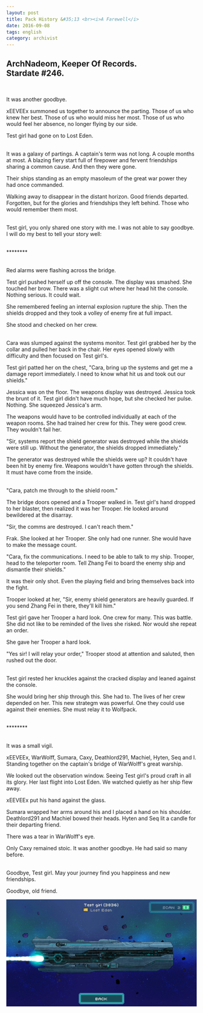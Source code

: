 ```yaml
---
layout: post
title: Pack History &#35;13 <br><i>A Farewell</i>
date: 2016-09-08
tags: english
category: archivist
---
```

ArchNadeom, Keeper Of Records.<br>Stardate #246.
------------------------------------------------
&nbsp; 

It was another goodbye.

xEEVEEx summoned us together to announce the parting. Those of us who knew her best. Those of us who would miss her most. Those of us who would feel her absence, no longer flying by our side.

Test girl had gone on to Lost Eden.  
&nbsp; 

It was a galaxy of partings. A captain's term was not long. A couple months at most. A blazing fiery start full of firepower and fervent friendships sharing a common cause. And then they were gone.

Their ships standing as an empty masoleum of the great war power they had once commanded. 

Walking away to disappear in the distant horizon. Good friends departed. Forgotten, but for the glories and friendships they left behind. Those who would remember them most.  
&nbsp; 

Test girl, you only shared one story with me. I was not able to say goodbye. I will do my best to tell your story well:  
&nbsp; 

\*\*\*\*\*\*\*\*  
&nbsp; 

Red alarms were flashing across the bridge.

Test girl pushed herself up off the console. The display was smashed. She touched her brow. There was a slight cut where her head hit the console. Nothing serious. It could wait.

She remembered feeling an internal explosion rupture the ship. Then the shields dropped and they took a volley of enemy fire at full impact.

She stood and checked on her crew.  
&nbsp; 

Cara was slumped against the systems monitor. Test girl grabbed her by the collar and pulled her back in the chair. Her eyes opened slowly with difficulty and then focused on Test girl's. 

Test girl patted her on the chest, "Cara, bring up the systems and get me a damage report immediately. I need to know what hit us and took out our shields."

Jessica was on the floor. The weapons display was destroyed. Jessica took the brunt of it. Test girl didn't have much hope, but she checked her pulse. Nothing. She squeezed Jessica's arm.

The weapons would have to be controlled individually at each of the weapon rooms. She had trained her crew for this. They were good crew. They wouldn't fail her.

"Sir, systems report the shield generator was destroyed while the shields were still up. Without the generator, the shields dropped immediately."

The generator was destroyed while the shields were up? It couldn't have been hit by enemy fire. Weapons wouldn't have gotten through the shields. It must have come from the inside.  
&nbsp; 

"Cara, patch me through to the shield room."

The bridge doors opened and a Trooper walked in. Test girl's hand dropped to her blaster, then realized it was her Trooper. He looked around bewildered at the disarray.

"Sir, the comms are destroyed. I can't reach them."

Frak. She looked at her Trooper. She only had one runner. She would have to make the message count.

"Cara, fix the communications. I need to be able to talk to my ship. Trooper, head to the teleporter room. Tell Zhang Fei to board the enemy ship and dismantle their shields."

It was their only shot. Even the playing field and bring themselves back into the fight. 

Trooper looked at her, "Sir, enemy shield generators are heavily guarded. If you send Zhang Fei in there, they'll kill him."

Test girl gave her Trooper a hard look. One crew for many. This was battle. She did not like to be reminded of the lives she risked. Nor would she repeat an order.

She gave her Trooper a hard look.

"Yes sir! I will relay your order," Trooper stood at attention and saluted, then rushed out the door.  
&nbsp; 

Test girl rested her knuckles against the cracked display and leaned against the console. 

She would bring her ship through this. She had to. The lives of her crew depended on her. This new strategm was powerful. One they could use against their enemies. She must relay it to Wolfpack.  
&nbsp; 

\*\*\*\*\*\*\*\*  
&nbsp; 

It was a small vigil. 

xEEVEEx, WarWolff, Sumara, Caxy, Deathlord291, Machiel, Hyten, Seq and I. Standing together on the captain's bridge of WarWolff's great warship. 

We looked out the observation window. Seeing Test girl's proud craft in all its glory. Her last flight into Lost Eden. We watched quietly as her ship flew away.

xEEVEEx put his hand against the glass. 

Sumara wrapped her arms around his and I placed a hand on his shoulder. Deathlord291 and Machiel bowed their heads. Hyten and Seq lit a candle for their departing friend.

There was a tear in WarWolff's eye.

Only Caxy remained stoic. It was another goodbye. He had said so many before.  
&nbsp; 

Goodbye, Test girl. May your journey find you happiness and new friendships.

Goodbye, old friend.


![PackHist013_Testgirl](/assets/img/archivist/PackHist013_Testgirl.jpg "Test girl in Lost Eden")



